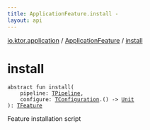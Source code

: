 ```yaml
---
title: ApplicationFeature.install - 
layout: api
---
```


<div class='api-docs-breadcrumbs'><a href="../index.html">io.ktor.application</a> / <a href="index.html">ApplicationFeature</a> / <a href="./install.html">install</a></div>

# install

<div class="signature"><code><span class="keyword">abstract</span> <span class="keyword">fun </span><span class="identifier">install</span><span class="symbol">(</span><br/>&nbsp;&nbsp;&nbsp;&nbsp;<span class="parameterName" id="io.ktor.application.ApplicationFeature$install(io.ktor.application.ApplicationFeature.TPipeline, kotlin.Function1((io.ktor.application.ApplicationFeature.TConfiguration, kotlin.Unit)))/pipeline">pipeline</span><span class="symbol">:</span>&nbsp;<a href="index.html#TPipeline"><span class="identifier">TPipeline</span></a><span class="symbol">, </span><br/>&nbsp;&nbsp;&nbsp;&nbsp;<span class="parameterName" id="io.ktor.application.ApplicationFeature$install(io.ktor.application.ApplicationFeature.TPipeline, kotlin.Function1((io.ktor.application.ApplicationFeature.TConfiguration, kotlin.Unit)))/configure">configure</span><span class="symbol">:</span>&nbsp;<a href="index.html#TConfiguration"><span class="identifier">TConfiguration</span></a><span class="symbol">.</span><span class="symbol">(</span><span class="symbol">)</span>&nbsp;<span class="symbol">-&gt;</span>&nbsp;<a href="https://kotlinlang.org/api/latest/jvm/stdlib/kotlin/-unit/index.html"><span class="identifier">Unit</span></a><br/><span class="symbol">)</span><span class="symbol">: </span><a href="index.html#TFeature"><span class="identifier">TFeature</span></a></code></div>

Feature installation script

